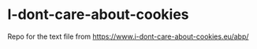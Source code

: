 # I-dont-care-about-cookies
Repo for the text file from https://www.i-dont-care-about-cookies.eu/abp/
